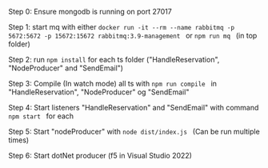 Step 0: Ensure mongodb is running on port 27017

Step 1: start mq with either  ``docker run -it --rm --name rabbitmq -p 5672:5672 -p 15672:15672 rabbitmq:3.9-management ``
 or  ``npm run mq `` (in top folder)
 
 Step 2: run ``npm install`` for each ts folder ("HandleReservation", "NodeProducer" and "SendEmail")

 Step 3: Compile (In watch mode) all ts with  ``npm run compile `` in "HandleReservation", "NodeProducer" og "SendEmail"

 Step 4: Start listeners "HandleReservation" and "SendEmail" with command  ``npm start `` for each

 Step 5: Start "nodeProducer" with  ``node dist/index.js `` (Can be run multiple times)

 Step 6: Start dotNet producer (f5 in Visual Studio 2022)
